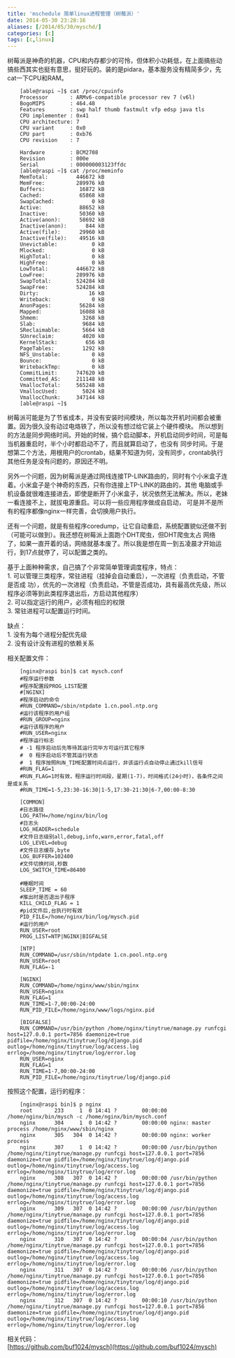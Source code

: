 ```yaml
---
title: 'mschedule 简单linux进程管理（树莓派）'
date: 2014-05-30 23:28:16
aliases: [/2014/05/30/myschd/]
categories: [c]
tags: [c,linux]
---
```

树莓派是神奇的机器，CPU和内存都少的可怜，但体积小功耗低，在上面搞些动搞些西其实也挺有意思，挺好玩的。装的是pidara，基本服务没有精简多少，先cat一下CPU和RAM。  

        [able@raspi ~]$ cat /proc/cpuinfo 
        Processor       : ARMv6-compatible processor rev 7 (v6l)
        BogoMIPS        : 464.48
        Features        : swp half thumb fastmult vfp edsp java tls 
        CPU implementer : 0x41
        CPU architecture: 7
        CPU variant     : 0x0
        CPU part        : 0xb76
        CPU revision    : 7
        
        Hardware        : BCM2708
        Revision        : 000e
        Serial          : 000000003123ffdc
        [able@raspi ~]$ cat /proc/meminfo 
        MemTotal:         446672 kB
        MemFree:          289976 kB
        Buffers:           16872 kB
        Cached:            65868 kB
        SwapCached:            0 kB
        Active:            88652 kB
        Inactive:          50360 kB
        Active(anon):      58692 kB
        Inactive(anon):      844 kB
        Active(file):      29960 kB
        Inactive(file):    49516 kB
        Unevictable:           0 kB
        Mlocked:               0 kB
        HighTotal:             0 kB
        HighFree:              0 kB
        LowTotal:         446672 kB
        LowFree:          289976 kB
        SwapTotal:        524284 kB
        SwapFree:         524284 kB
        Dirty:                16 kB
        Writeback:             0 kB
        AnonPages:         56284 kB
        Mapped:            16088 kB
        Shmem:              3268 kB
        Slab:               9684 kB
        SReclaimable:       5664 kB
        SUnreclaim:         4020 kB
        KernelStack:         656 kB
        PageTables:         1292 kB
        NFS_Unstable:          0 kB
        Bounce:                0 kB
        WritebackTmp:          0 kB
        CommitLimit:      747620 kB
        Committed_AS:     211148 kB
        VmallocTotal:     565248 kB
        VmallocUsed:        5024 kB
        VmallocChunk:     347144 kB
        [able@raspi ~]$ 

树莓派可能是为了节省成本，并没有安装时间模块，所以每次开机时间都会被重置。因为很久没有动过电烙铁了，所以没有想过给它装上个硬件模块。
所以想到的方法是同步网络时间。开始的时候，搞个启动脚本，开机启动同步时间，可是每当机器重启时，半个小时都启动不了，而且就算启动了，也没有
同步时间。于是想第二个方法，用根用户的crontab，结果不知道为何，没有同步，crontab执行其他任务是没有问题的，原因还不明。  

另外一个问题，因为树莓派是通过网线连接TP-LINK路由的，同时有个小米盒子连着。小米盒子是个神奇的东西，只有你连接上TP-LINK的路由的，其他
电脑或手机设备就很难连接进去，即使是断开了小米盒子，状况依然无法解决。所以，老妹一看连接不上，就拔电源重启。可以将一些应用程序做成自启动，
可是并不是所有的程序都像nginx一样完善，会切换用户执行。  

还有一个问题，就是有些程序coredump，让它自动重启，系统配置貌似还做不到（可能可以做到）。我还想在树莓派上面跑个DHT爬虫，但DHT爬虫太占
网络了，如果一直开着的话，网络就基本废了。所以我是想在周一到五凌晨才开始运行，到17点就停了，可以配置之类的。  

基于上面种种需求，自己搞了个非常简单管理调度程序，特点：  
    1. 可以管理三类程序，常驻进程（挂掉会自动重启），一次进程（负责启动，不管是否成  功），优先的一次进程（负责启动，不管是否成功，具有最高优先级，所以程序必须等到此类程序退出后，方启动其他程序）  
    2. 可以指定运行的用户，必须有相应的权限  
    3. 常驻进程可以配置运行时间。  
 
缺点：  
    1. 没有为每个进程分配优先级  
    2. 没有设计没有进程的依赖关系  
 
相关配置文件：  

        [nginx@raspi bin]$ cat mysch.conf 
        #程序运行参数
        #程序配置段PROG_LIST配置
        #[NGINX]
        #程序启动的命令
        #RUN_COMMAND=/sbin/ntpdate 1.cn.pool.ntp.org
        #运行该程序的用户组
        #RUN_GROUP=nginx
        #运行该程序的用户
        #RUN_USER=nginx
        #程序运行标志
        # -1 程序启动后先等待其运行完毕方可运行其它程序
        #  0 程序启动后不管其运行状态
        #  1 程序按照RUN_TIME配置时间点运行，非该运行点自动停止通过kill信号
        #RUN_FLAG=1
        #RUN_FLAG=1时有效，程序运行时间段，星期(1-7)，时间格式(24小时)，各条件之间是或关系
        #RUN_TIME=1-5,23:30-16:30|1-5,17:30-21:30|6-7,00:00-8:30
        
        [COMMON]
        #日志路径
        LOG_PATH=/home/nginx/bin/log
        #日志头
        LOG_HEADER=schedule
        #文件日志级别all,debug,info,warn,error,fatal,off
        LOG_LEVEL=debug
        #文件日志缓存,byte
        LOG_BUFFER=102400
        #文件切换时间,秒数
        LOG_SWITCH_TIME=86400
        
        #睡眠时间
        SLEEP_TIME = 60
        #推出时是否退出子程序
        KILL_CHILD_FLAG = 1
        #pid文件后,台执行时有效
        PID_FILE=/home/nginx/bin/log/mysch.pid
        #运行的用户
        RUN_USER=root
        PROG_LIST=NTP|NGINX|BIGFALSE
        
        [NTP]
        RUN_COMMAND=/usr/sbin/ntpdate 1.cn.pool.ntp.org
        RUN_USER=root
        RUN_FLAG=-1
        
        [NGINX]
        RUN_COMMAND=/home/nginx/www/sbin/nginx
        RUN_USER=nginx
        RUN_FLAG=1
        RUN_TIME=1-7,00:00-24:00
        RUN_PID_FILE=/home/nginx/www/logs/nginx.pid
        
        [BIGFALSE]
        RUN_COMMAND=/usr/bin/python /home/nginx/tinytrue/manage.py runfcgi host=127.0.0.1 port=7856 daemonize=true pidfile=/home/nginx/tinytrue/log/django.pid outlog=/home/nginx/tinytrue/log/access.log errlog=/home/nginx/tinytrue/log/error.log
        RUN_USER=nginx
        RUN_FLAG=1
        RUN_TIME=1-7,00:00-24:00
        RUN_PID_FILE=/home/nginx/tinytrue/log/django.pid

按照这个配置，运行的程序：  

        [nginx@raspi bin]$ p nginx
        root       233     1  0 14:41 ?        00:00:00 /home/nginx/bin/mysch -c /home/nginx/bin/mysch.conf
        nginx      304     1  0 14:42 ?        00:00:00 nginx: master process /home/nginx/www/sbin/nginx
        nginx      305   304  0 14:42 ?        00:00:00 nginx: worker process     
        nginx      307     1  0 14:42 ?        00:00:00 /usr/bin/python /home/nginx/tinytrue/manage.py runfcgi host=127.0.0.1 port=7856 daemonize=true pidfile=/home/nginx/tinytrue/log/django.pid outlog=/home/nginx/tinytrue/log/access.log errlog=/home/nginx/tinytrue/log/error.log
        nginx      308   307  0 14:42 ?        00:00:00 /usr/bin/python /home/nginx/tinytrue/manage.py runfcgi host=127.0.0.1 port=7856 daemonize=true pidfile=/home/nginx/tinytrue/log/django.pid outlog=/home/nginx/tinytrue/log/access.log errlog=/home/nginx/tinytrue/log/error.log
        nginx      309   307  0 14:42 ?        00:00:00 /usr/bin/python /home/nginx/tinytrue/manage.py runfcgi host=127.0.0.1 port=7856 daemonize=true pidfile=/home/nginx/tinytrue/log/django.pid outlog=/home/nginx/tinytrue/log/access.log errlog=/home/nginx/tinytrue/log/error.log
        nginx      310   307  0 14:42 ?        00:00:04 /usr/bin/python /home/nginx/tinytrue/manage.py runfcgi host=127.0.0.1 port=7856 daemonize=true pidfile=/home/nginx/tinytrue/log/django.pid outlog=/home/nginx/tinytrue/log/access.log errlog=/home/nginx/tinytrue/log/error.log
        nginx      311   307  0 14:42 ?        00:00:06 /usr/bin/python /home/nginx/tinytrue/manage.py runfcgi host=127.0.0.1 port=7856 daemonize=true pidfile=/home/nginx/tinytrue/log/django.pid outlog=/home/nginx/tinytrue/log/access.log errlog=/home/nginx/tinytrue/log/error.log
        nginx      312   307  0 14:42 ?        00:00:10 /usr/bin/python /home/nginx/tinytrue/manage.py runfcgi host=127.0.0.1 port=7856 daemonize=true pidfile=/home/nginx/tinytrue/log/django.pid outlog=/home/nginx/tinytrue/log/access.log errlog=/home/nginx/tinytrue/log/error.log

相关代码：  
[https://github.com/buf1024/mysch](https://github.com/buf1024/mysch)  

